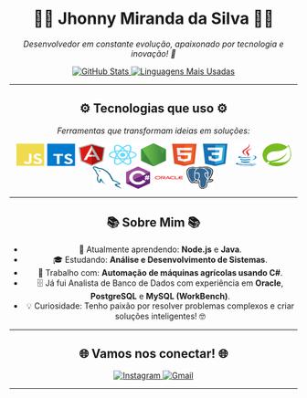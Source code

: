 <div align="center">
  <h1>👨‍💻 Jhonny Miranda da Silva 👨‍💻</h1>
  <p><em>Desenvolvedor em constante evolução, apaixonado por tecnologia e inovação! 🚀</em></p>
</div>

<div align="center">
  <a href="https://github.com/jhonnyCBA">
    <img height="180em" src="https://github-readme-stats.vercel.app/api?username=jhonnyCBA&show_icons=true&theme=radical&include_all_commits=true&count_private=true" alt="GitHub Stats" />
    <img height="180em" src="https://github-readme-stats.vercel.app/api/top-langs/?username=jhonnyCBA&layout=compact&langs_count=7&theme=radical" alt="Linguagens Mais Usadas" />
  </a>
</div>

---

<div align="center">
  <h2>⚙️ Tecnologias que uso ⚙️</h2>
  <p><em>Ferramentas que transformam ideias em soluções:</em></p>
  <div style="display: inline-block;">
    <img align="center" alt="JavaScript" height="40" width="50" src="https://raw.githubusercontent.com/devicons/devicon/master/icons/javascript/javascript-plain.svg">
    <img align="center" alt="TypeScript" height="40" width="50" src="https://raw.githubusercontent.com/devicons/devicon/master/icons/typescript/typescript-plain.svg">
    <img align="center" alt="Angular" height="40" width="50" src="https://raw.githubusercontent.com/devicons/devicon/master/icons/angularjs/angularjs-original.svg">
    <img align="center" alt="React" height="40" width="50" src="https://raw.githubusercontent.com/devicons/devicon/master/icons/react/react-original.svg">
    <img align="center" alt="Node.js" height="40" width="50" src="https://raw.githubusercontent.com/devicons/devicon/master/icons/nodejs/nodejs-original.svg">
    <img align="center" alt="HTML" height="40" width="50" src="https://raw.githubusercontent.com/devicons/devicon/master/icons/html5/html5-original.svg">
    <img align="center" alt="CSS" height="40" width="50" src="https://raw.githubusercontent.com/devicons/devicon/master/icons/css3/css3-original.svg">
    <img align="center" alt="Java" height="40" width="50" src="https://raw.githubusercontent.com/devicons/devicon/master/icons/java/java-original.svg">
    <img align="center" alt="Spring" height="40" width="50" src="https://raw.githubusercontent.com/devicons/devicon/master/icons/spring/spring-original.svg">
    <img align="center" alt="MySQL" height="40" width="50" src="https://raw.githubusercontent.com/devicons/devicon/master/icons/mysql/mysql-original.svg">
    <img align="center" alt="C#" height="40" width="50" src="https://raw.githubusercontent.com/devicons/devicon/master/icons/csharp/csharp-original.svg">
    <img align="center" alt="Oracle" height="40" width="50" src="https://raw.githubusercontent.com/devicons/devicon/master/icons/oracle/oracle-original.svg">
    <img align="center" alt="PostgreSQL" height="40" width="50" src="https://raw.githubusercontent.com/devicons/devicon/master/icons/postgresql/postgresql-original.svg">
  </div>
</div>

---

<div align="center">
  <h2>📚 Sobre Mim 📚</h2>
  <ul>
    <li>🌱 Atualmente aprendendo: <strong>Node.js</strong> e <strong>Java</strong>.</li>
    <li>🎓 Estudando: <strong>Análise e Desenvolvimento de Sistemas</strong>.</li>
    <li>🤖 Trabalho com: <strong>Automação de máquinas agrícolas usando C#</strong>.</li>
    <li>🗄️ Já fui Analista de Banco de Dados com experiência em <strong>Oracle</strong>, <strong>PostgreSQL</strong> e <strong>MySQL (WorkBench)</strong>.</li>
    <li>💡 Curiosidade: Tenho paixão por resolver problemas complexos e criar soluções inteligentes! 🤓</li>
  </ul>
</div>

---

<div align="center">
  <h2>🌐 Vamos nos conectar! 🌐</h2>
  <a href="https://www.instagram.com/jhonny_silva122" target="_blank">
    <img src="https://img.shields.io/badge/-Instagram-%23E4405F?style=for-the-badge&logo=instagram&logoColor=white" alt="Instagram" />
  </a>
  <a href="mailto:jhonny53miranda2019@gmail.com" target="_blank">
    <img src="https://img.shields.io/badge/-Gmail-%23333?style=for-the-badge&logo=gmail&logoColor=white" alt="Gmail" />
  </a>
</div>

---



